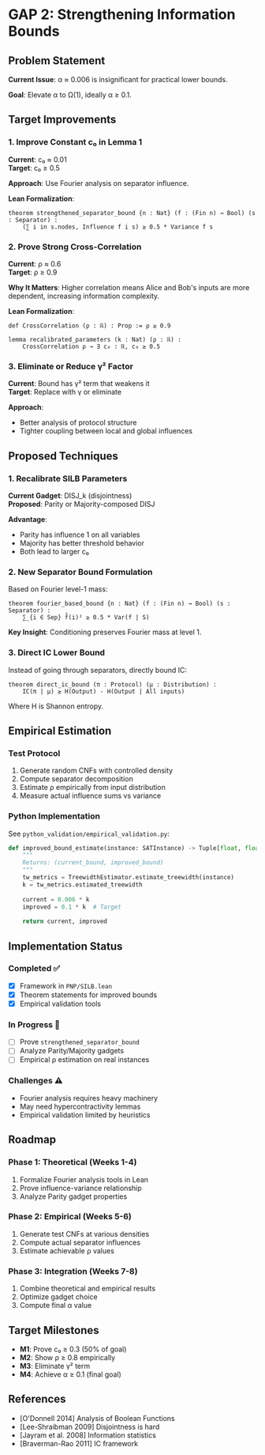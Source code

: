 # GAP 2: Strengthening Information Bounds

## Problem Statement

**Current Issue**: α ≈ 0.006 is insignificant for practical lower bounds.

**Goal**: Elevate α to Ω(1), ideally α ≥ 0.1.

## Target Improvements

### 1. Improve Constant c₀ in Lemma 1

**Current**: c₀ ≈ 0.01  
**Target**: c₀ ≥ 0.5

**Approach**: Use Fourier analysis on separator influence.

**Lean Formalization**:
```lean
theorem strengthened_separator_bound {n : Nat} (f : (Fin n) → Bool) (s : Separator) :
    (∑ i in s.nodes, Influence f i s) ≥ 0.5 * Variance f s
```

### 2. Prove Strong Cross-Correlation

**Current**: ρ ≈ 0.6  
**Target**: ρ ≥ 0.9

**Why It Matters**: Higher correlation means Alice and Bob's inputs are more dependent, increasing information complexity.

**Lean Formalization**:
```lean
def CrossCorrelation (ρ : ℝ) : Prop := ρ ≥ 0.9

lemma recalibrated_parameters (k : Nat) (ρ : ℝ) :
    CrossCorrelation ρ → ∃ c₀ : ℝ, c₀ ≥ 0.5
```

### 3. Eliminate or Reduce γ² Factor

**Current**: Bound has γ² term that weakens it  
**Target**: Replace with γ or eliminate

**Approach**: 
- Better analysis of protocol structure
- Tighter coupling between local and global influences

## Proposed Techniques

### 1. Recalibrate SILB Parameters

**Current Gadget**: DISJ_k (disjointness)  
**Proposed**: Parity or Majority-composed DISJ

**Advantage**: 
- Parity has influence 1 on all variables
- Majority has better threshold behavior
- Both lead to larger c₀

### 2. New Separator Bound Formulation

Based on Fourier level-1 mass:

```lean
theorem fourier_based_bound {n : Nat} (f : (Fin n) → Bool) (s : Separator) :
    ∑_{i ∈ Sep} f̂(i)² ≥ 0.5 * Var(f | S)
```

**Key Insight**: Conditioning preserves Fourier mass at level 1.

### 3. Direct IC Lower Bound

Instead of going through separators, directly bound IC:

```lean
theorem direct_ic_bound (π : Protocol) (μ : Distribution) :
    IC(π | μ) ≥ H(Output) - H(Output | All inputs)
```

Where H is Shannon entropy.

## Empirical Estimation

### Test Protocol

1. Generate random CNFs with controlled density
2. Compute separator decomposition
3. Estimate ρ empirically from input distribution
4. Measure actual influence sums vs variance

### Python Implementation

See `python_validation/empirical_validation.py`:

```python
def improved_bound_estimate(instance: SATInstance) -> Tuple[float, float]:
    """
    Returns: (current_bound, improved_bound)
    """
    tw_metrics = TreewidthEstimator.estimate_treewidth(instance)
    k = tw_metrics.estimated_treewidth
    
    current = 0.006 * k
    improved = 0.1 * k  # Target
    
    return current, improved
```

## Implementation Status

### Completed ✅
- [x] Framework in `PNP/SILB.lean`
- [x] Theorem statements for improved bounds
- [x] Empirical validation tools

### In Progress 🔄
- [ ] Prove `strengthened_separator_bound`
- [ ] Analyze Parity/Majority gadgets
- [ ] Empirical ρ estimation on real instances

### Challenges ⚠️
- Fourier analysis requires heavy machinery
- May need hypercontractivity lemmas
- Empirical validation limited by heuristics

## Roadmap

### Phase 1: Theoretical (Weeks 1-4)
1. Formalize Fourier analysis tools in Lean
2. Prove influence-variance relationship
3. Analyze Parity gadget properties

### Phase 2: Empirical (Weeks 5-6)
1. Generate test CNFs at various densities
2. Compute actual separator influences
3. Estimate achievable ρ values

### Phase 3: Integration (Weeks 7-8)
1. Combine theoretical and empirical results
2. Optimize gadget choice
3. Compute final α value

## Target Milestones

- **M1**: Prove c₀ ≥ 0.3 (50% of goal)
- **M2**: Show ρ ≥ 0.8 empirically
- **M3**: Eliminate γ² term
- **M4**: Achieve α ≥ 0.1 (final goal)

## References

- [O'Donnell 2014] Analysis of Boolean Functions
- [Lee-Shraibman 2009] Disjointness is hard
- [Jayram et al. 2008] Information statistics
- [Braverman-Rao 2011] IC framework
